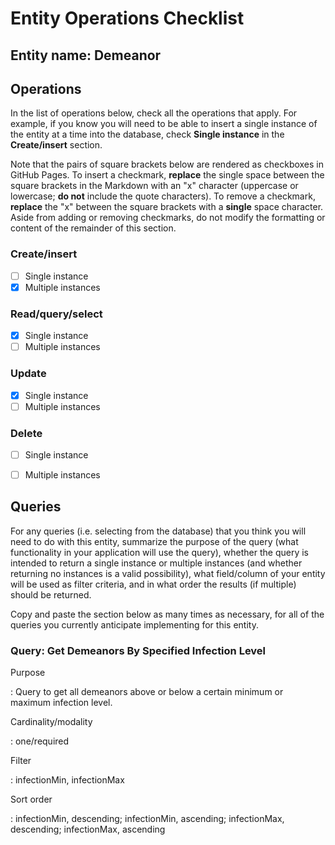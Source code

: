 # Entity Operations Checklist

## Entity name: Demeanor

## Operations

In the list of operations below, check all the operations that apply. For example, if you know you will need to be able to insert a single instance of the entity at a time into the database, check **Single instance** in the **Create/insert** section.

Note that the pairs of square brackets below are rendered as checkboxes in GitHub Pages. To insert a checkmark, **replace** the single space between the square brackets in the Markdown with an "x" character (uppercase or lowercase; **do not** include the quote characters). To remove a checkmark, **replace** the "x" between the square brackets with a **single** space character. Aside from adding or removing checkmarks, do not modify the formatting or content of the remainder of this section.

### Create/insert
    
* [ ] Single instance 
* [x] Multiple instances 
    
### Read/query/select

* [x] Single instance 
* [ ] Multiple instances 

### Update

* [x] Single instance 
* [ ] Multiple instances 

### Delete

* [ ] Single instance 
* [ ] Multiple instances 


## Queries

For any queries (i.e. selecting from the database) that you think you will need to do with this entity, summarize the purpose of the query (what functionality in your application will use the query), whether the query is intended to return a single instance or multiple instances (and whether returning no instances is a valid possibility), what field/column of your entity will be used as filter criteria, and in what order the results (if multiple) should be returned.

Copy and paste the section below as many times as necessary, for all of the queries you currently anticipate implementing for this entity.

### Query: Get Demeanors By Specified Infection Level

Purpose

: Query to get all demeanors above or below a certain minimum or maximum infection level.

Cardinality/modality

: one/required
 
Filter

: infectionMin, infectionMax
 
Sort order

: infectionMin, descending; infectionMin, ascending; infectionMax, descending; infectionMax, ascending

